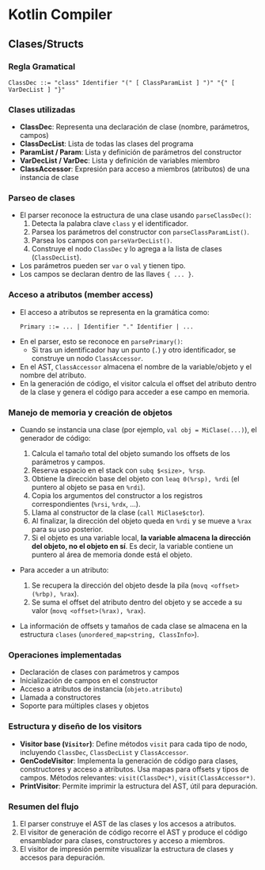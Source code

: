 # Kotlin Compiler

## Clases/Structs

### Regla Gramatical
```ebnf
ClassDec ::= "class" Identifier "(" [ ClassParamList ] ")" "{" [ VarDecList ] "}"
```

### Clases utilizadas
- **ClassDec**: Representa una declaración de clase (nombre, parámetros, campos)
- **ClassDecList**: Lista de todas las clases del programa
- **ParamList / Param**: Lista y definición de parámetros del constructor
- **VarDecList / VarDec**: Lista y definición de variables miembro
- **ClassAccessor**: Expresión para acceso a miembros (atributos) de una instancia de clase

### Parseo de clases
- El parser reconoce la estructura de una clase usando `parseClassDec()`:
  1. Detecta la palabra clave `class` y el identificador.
  2. Parsea los parámetros del constructor con `parseClassParamList()`.
  3. Parsea los campos con `parseVarDecList()`.
  4. Construye el nodo `ClassDec` y lo agrega a la lista de clases (`ClassDecList`).
- Los parámetros pueden ser `var` o `val` y tienen tipo.
- Los campos se declaran dentro de las llaves `{ ... }`.

### Acceso a atributos (member access)
- El acceso a atributos se representa en la gramática como:
  ```ebnf
  Primary ::= ... | Identifier "." Identifier | ...
  ```
- En el parser, esto se reconoce en `parsePrimary()`:
  - Si tras un identificador hay un punto (`.`) y otro identificador, se construye un nodo `ClassAccessor`.
- En el AST, `ClassAccessor` almacena el nombre de la variable/objeto y el nombre del atributo.
- En la generación de código, el visitor calcula el offset del atributo dentro de la clase y genera el código para acceder a ese campo en memoria.

### Manejo de memoria y creación de objetos
- Cuando se instancia una clase (por ejemplo, `val obj = MiClase(...)`), el generador de código:
  1. Calcula el tamaño total del objeto sumando los offsets de los parámetros y campos.
  2. Reserva espacio en el stack con `subq $<size>, %rsp`.
  3. Obtiene la dirección base del objeto con `leaq 0(%rsp), %rdi` (el puntero al objeto se pasa en `%rdi`).
  4. Copia los argumentos del constructor a los registros correspondientes (`%rsi`, `%rdx`, ...).
  5. Llama al constructor de la clase (`call MiClase$ctor`).
  6. Al finalizar, la dirección del objeto queda en `%rdi` y se mueve a `%rax` para su uso posterior.
  7. Si el objeto es una variable local, **la variable almacena la dirección del objeto, no el objeto en sí**. Es decir, la variable contiene un puntero al área de memoria donde está el objeto.

- Para acceder a un atributo:
  1. Se recupera la dirección del objeto desde la pila (`movq <offset>(%rbp), %rax`).
  2. Se suma el offset del atributo dentro del objeto y se accede a su valor (`movq <offset>(%rax), %rax`).

- La información de offsets y tamaños de cada clase se almacena en la estructura `clases` (`unordered_map<string, ClassInfo>`).

### Operaciones implementadas
- Declaración de clases con parámetros y campos
- Inicialización de campos en el constructor
- Acceso a atributos de instancia (`objeto.atributo`)
- Llamada a constructores
- Soporte para múltiples clases y objetos

### Estructura y diseño de los visitors
- **Visitor base (`Visitor`)**: Define métodos `visit` para cada tipo de nodo, incluyendo `ClassDec`, `ClassDecList` y `ClassAccessor`.
- **GenCodeVisitor**: Implementa la generación de código para clases, constructores y acceso a atributos. Usa mapas para offsets y tipos de campos. Métodos relevantes: `visit(ClassDec*)`, `visit(ClassAccessor*)`.
- **PrintVisitor**: Permite imprimir la estructura del AST, útil para depuración.

### Resumen del flujo
1. El parser construye el AST de las clases y los accesos a atributos.
2. El visitor de generación de código recorre el AST y produce el código ensamblador para clases, constructores y acceso a miembros.
3. El visitor de impresión permite visualizar la estructura de clases y accesos para depuración.
